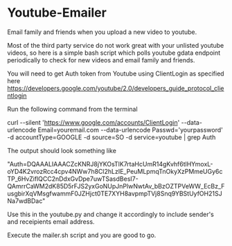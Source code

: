 Youtube-Emailer
===============

Email family and friends when you upload a new video to youtube. 

Most of the third party service do not work great with your unlisted youtube videos, so here is a simple bash script which polls youtube gdata endpoint periodically to check for new videos and email family and friends. 

You will need to get Auth token from Youtube using ClientLogin as specified here 
https://developers.google.com/youtube/2.0/developers_guide_protocol_clientlogin

Run the following command from the terminal 

curl --silent 'https://www.google.com/accounts/ClientLogin' --data-urlencode Email=youremail.com --data-urlencode Passwd='yourpassword' -d accountType=GOOGLE -d source=SO -d service=youtube | grep Auth

The output should look something like 

"Auth=DQAAALIAAACZcKNRJ8jYKOsTlK7rtaHcUmR14gKvhf6tlHYmoxL-oYD4K2vrozRcc4cpv4NWw7h8Cl2hLzIE_PeuMLpmqTnOkyXzPMmeUGy6cTP_6HvZiflQCC2nDdxGvDpe7uwTSasdBesI7-QAmrrCaWM2dK85D5rFJS2yxGoNUpJnPlwNwtAv_bBzOZTPVeWW_EcBz_FusgbirXqVMsgfwammF0JZHjct0TE7XYH8avpmpTVj8Snq9YBStUyfOH21SJNa7wdBDac"

Use this in the youtube.py and change it accordingly to include sender's and receipients email address.

Execute the mailer.sh script and you are good to go. 

